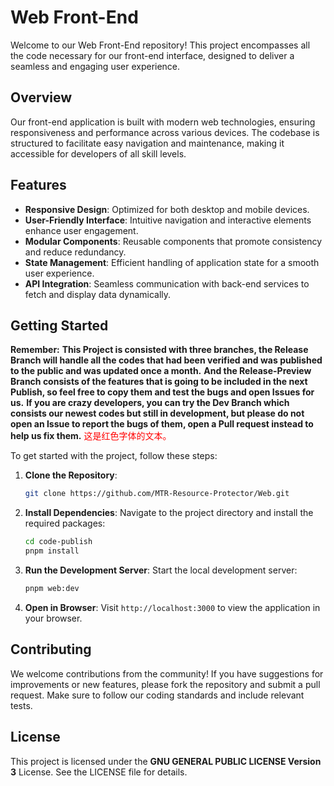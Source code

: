 # Web Front-End

Welcome to our Web Front-End repository! This project encompasses all the code necessary for our front-end interface, designed to deliver a seamless and engaging user experience.

## Overview

Our front-end application is built with modern web technologies, ensuring responsiveness and performance across various devices. The codebase is structured to facilitate easy navigation and maintenance, making it accessible for developers of all skill levels.

## Features

- **Responsive Design**: Optimized for both desktop and mobile devices.
- **User-Friendly Interface**: Intuitive navigation and interactive elements enhance user engagement.
- **Modular Components**: Reusable components that promote consistency and reduce redundancy.
- **State Management**: Efficient handling of application state for a smooth user experience.
- **API Integration**: Seamless communication with back-end services to fetch and display data dynamically.

## Getting Started

**Remember:**
**This Project is consisted with three branches, the Release Branch will handle all the codes that had been verified and was published to the public and was updated once a month.**
**And the Release-Preview Branch consists of the features that is going to be included in the next Publish, so feel free to copy them and test the bugs and open Issues for us.**
**If you are crazy developers, you can try the Dev Branch which consists our newest codes but  still in development, but please do not open an Issue to report the bugs of them, open a Pull request instead to help us fix them.**
<span style="color: red;">这是红色字体的文本。</span>

To get started with the project, follow these steps:

1. **Clone the Repository**:
   ```bash
   git clone https://github.com/MTR-Resource-Protector/Web.git
   ```

2. **Install Dependencies**:
   Navigate to the project directory and install the required packages:
   ```bash
   cd code-publish
   pnpm install
   ```

3. **Run the Development Server**:
   Start the local development server:
   ```bash
   pnpm web:dev
   ```

4. **Open in Browser**:
   Visit `http://localhost:3000` to view the application in your browser.

## Contributing

We welcome contributions from the community! If you have suggestions for improvements or new features, please fork the repository and submit a pull request. Make sure to follow our coding standards and include relevant tests.

## License

This project is licensed under the **GNU GENERAL PUBLIC LICENSE Version 3** License. See the LICENSE file for details.
